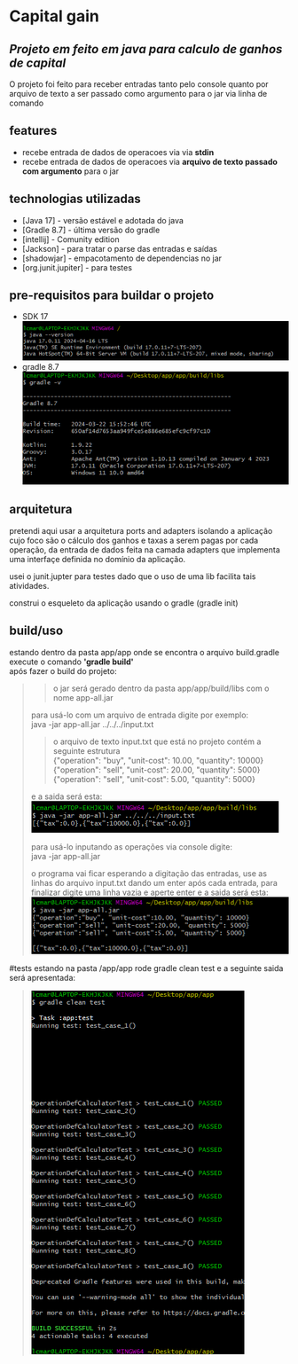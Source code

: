 # Capital gain
## _Projeto em feito em java para calculo de ganhos de capital_

O projeto foi feito para receber entradas tanto pelo console quanto por arquivo de texto a ser passado como argumento para o jar via linha de comando



## features

- recebe entrada de dados de operacoes via via **stdin**
- recebe entrada de dados de operacoes via **arquivo de texto passado com argumento** para o jar



## technologias utilizadas

- [Java 17]          - versão estável e adotada do java
- [Gradle 8.7]       - última versão do gradle
- [intellij]         - Comunity edition
- [Jackson]          - para tratar o parse das entradas e saídas
- [shadowjar]        - empacotamento de dependencias no jar
- [org.junit.jupiter]    -  para testes

## pre-requisitos para buildar o projeto
- SDK 17</br>
  ![imagem java 17](./java_version_17.png)
- gradle 8.7</br>
  ![imagem gradle 8.7](./gradle_version_8_7.png)

## arquitetura

pretendi aqui usar a arquitetura ports and adapters isolando a aplicação cujo foco são o cálculo dos ganhos e taxas
a serem pagas por cada operação, da entrada de dados feita na camada adapters que implementa uma interfaçe definida no domínio da aplicação.

usei o junit.jupter para testes dado que o uso de uma lib facilita tais atividades.

construi o esqueleto da aplicação usando o gradle (gradle init)


## build/uso

estando dentro da pasta app/app onde se encontra o arquivo build.gradle</br>
execute o comando **'gradle build'**<br>
após fazer o build do projeto:
>> o jar será gerado dentro da pasta app/app/build/libs com o nome app-all.jar
>
> para usá-lo com um arquivo de entrada digite por exemplo: </br>
> java -jar app-all.jar ../../../input.txt
>
>> o arquivo de texto input.txt que está no projeto contém a seguinte estrutura</br>
>> {"operation": "buy", "unit-cost": 10.00, "quantity": 10000}</br>
>> {"operation": "sell", "unit-cost": 20.00, "quantity": 5000}</br>
>> {"operation": "sell", "unit-cost": 5.00, "quantity": 5000}
>
> e a saida será esta: ![imagem exeção jar](./jar_exe_via_arquivo.png)
>
> para usá-lo inputando as operações via console digite:</br>
> java -jar app-all.jar </br>
>
> o programa vai ficar esperando a digitação das entradas, use as linhas do arquivo input.txt dando um enter após cada entrada, para finalizar digite uma linha vazia e aperte enter
>e a saida será esta: ![imagem execucao jar via console](./jar_execucao_via_entrada_console_manual.png)
>

#tests
estando na pasta /app/app rode gradle clean test e a seguinte saida será apresentada:
>![imagem dos tests](./test.png)